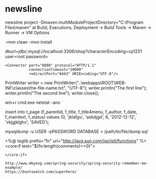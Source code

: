 # newsline
newsline project
-Dmaven.multiModuleProjectDirectory="C:\Program Files\maven" at Build, Executions, Deployment -> Build Tools -> Maven -> Runner -> VM Options

<Connector port="8080" protocol="HTTP/1.1" connectionTimeout="20000" redirectPort="8443" URIEncoding="UTF-8" />



-mvn clean
-mvn install


dburl=jdbc:mysql://localhost:3306/shop?characterEncoding=cp1251
user=root
password=


    <Connector port="8080" protocol="HTTP/1.1"
               connectionTimeout="20000"
               redirectPort="8443" URIEncoding="UTF-8"/>

PrintWriter writer = new PrintWriter("..\\webapps\\ROOT\\WEB-INF\\classes\\the-file-name.txt", "UTF-8");
               writer.println("The first line");
               writer.println("The second line");
               writer.close();

win+r cmd.exe netstat -ano

insert into t_page (f_parentid, f_title, f_title4menu, f_author, f_date, f_maintext, f_status) values (0, 'jklafgu', 'askdjgd', 6, '2012-12-12', 'vkjgjklghv', 'SAVED');

mysqldump -u USER -pPASSWORD DATABASE > /path/to/file/dump.sql

<%@ taglib prefix="fn" uri="http://java.sun.com/jsp/jstl/functions" %>
<core:if test="${fn:length(comments)==0}">

    </core:if>

    http://www.mkyong.com/spring-security/spring-security-remember-me-example/
    https://bootswatch.com/superhero/